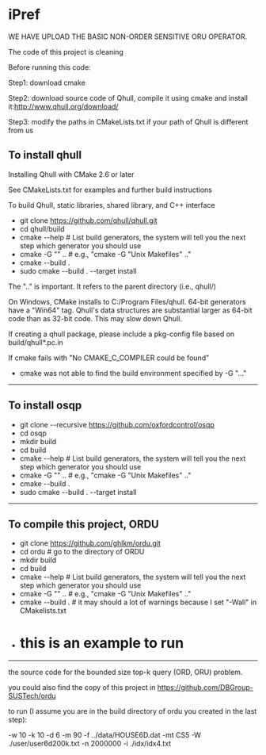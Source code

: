 # iPref

WE HAVE UPLOAD THE BASIC NON-ORDER SENSITIVE ORU OPERATOR.

The code of this project is cleaning

Before running this code:

Step1:
download cmake

Step2:
download source code of Qhull, compile it using cmake and install it:http://www.qhull.org/download/

Step3:
modify the paths in CMakeLists.txt if your path of Qhull is different from us

To install qhull
-----------------
Installing Qhull with CMake 2.6 or later

  See CMakeLists.txt for examples and further build instructions

  To build Qhull, static libraries, shared library, and C++ interface
  - git clone https://github.com/qhull/qhull.git
  - cd qhull/build
  - cmake --help  # List build generators, the system will tell you the next step which generator you should use 
  - cmake -G "<generator>" ..   # e.g., "cmake -G "Unix Makefiles" .." 
  - cmake --build .
  - sudo cmake --build . --target install


  The ".." is important.  It refers to the parent directory (i.e., qhull/)

  On Windows, CMake installs to C:/Program Files/qhull.  64-bit generators
  have a "Win64" tag.  Qhull's data structures are substantial larger as
  64-bit code than as 32-bit code.  This may slow down Qhull.

  If creating a qhull package, please include a pkg-config file based on build/qhull*.pc.in

  If cmake fails with "No CMAKE_C_COMPILER could be found"
  - cmake was not able to find the build environment specified by -G "..."

-----------------

To install osqp
-----------------

  - git clone --recursive https://github.com/oxfordcontrol/osqp
  - cd osqp
  - mkdir build
  - cd build
  - cmake --help  # List build generators, the system will tell you the next step which generator you should use 
  - cmake -G "<generator>" ..   # e.g., "cmake -G "Unix Makefiles" .." 
  - cmake --build .
  - sudo cmake --build . --target install  
-----------------


To compile this project, ORDU
-----------------
  - git clone https://github.com/ghlkm/ordu.git
  - cd ordu # go to the directory of ORDU
  - mkdir build
  - cd build
  - cmake --help  # List build generators, the system will tell you the next step which generator you should use 
  - cmake -G "<generator>" ..   # e.g., "cmake -G "Unix Makefiles" .." 
  - cmake --build .  # it may should a lot of warnings because I set "-Wall" in CMakelists.txt
  -   # this is an example to run 
-----------------
  
  
the source code for the bounded size top-k query (ORD, ORU) problem.
  
you could also find the copy of this project in https://github.com/DBGroup-SUSTech/ordu

to run (I assume you are in the build directory of ordu you created in the last step):

-w 10 -k 10 -d 6 -m 90 -f ../data/HOUSE6D.dat -mt CS5 -W ./user/user6d200k.txt -n 2000000 -i ./idx/idx4.txt
